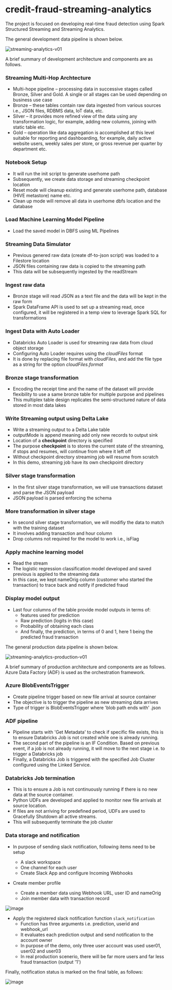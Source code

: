 # credit-fraud-streaming-analytics
The project is focused on developing real-time fraud detection using Spark Structured Streaming and Streaming Analytics.

The general development data pipeline is shown below. 

![streaming-analytics-v01](https://user-images.githubusercontent.com/37245809/215386111-2c725bf9-a5f9-40c0-a439-96c0d4ae56ef.png)

A brief summary of development architecture and components are as follows.

### Streaming Multi-Hop Archtecture
* Multi-hope pipeline – processing data in successive stages called Bronze, Silver and Gold. A single or all stages can be used depending on business use case
* Bronze – these tables contain raw data ingested from various sources i.e., JSON files, RDBMS data,  IoT data, etc.
* Silver – it provides more refined view of the data using any transformation logic, for example, adding new columns, joining with static table etc. 
* Gold – operation like data aggregation is accomplished at this level suitable for reporting and dashboarding, for example, daily active website users, weekly sales per store, or gross revenue per quarter by department etc. 

### Notebook Setup
* It will run the init script to generate userhome path 
* Subsequently, we create data storage and streaming checkpoint location 
* Reset mode will cleanup existing and generate userhome path, database (HIVE metastore) name etc.
* Clean up mode will remove all data in userhome dbfs location and the database 

### Load Machine Learning Model Pipeline  
* Load the saved model in DBFS using ML Pipelines 

### Streaming Data Simulator
* Previous genered raw data (create df-to-json script) was loaded to a Filestore location 
* JSON files containing raw data is copied to the streaming path 
* This data will be subsequently ingested by the readStream 

### Ingest raw data 
* Bronze stage will read JSON as a text file and the data will be kept in the raw form
* Spark DataFrame API is used to set up a streaming read, once configured, it will be registered in a temp view to leverage Spark SQL for transformations 

### Ingest Data with Auto Loader
* Databricks Auto Loader is used for streaming raw data from cloud object storage
* Configuring Auto Loader requires using the *cloudFiles* format
* It is done by replacing file format with *cloudFiles*, and add the file type as a string for the option *cloudFiles.format*

### Bronze stage transformation
* Encoding the receipt time and the name of the dataset will provide flexibility to use a same bronze table for multiple purpose and pipelines
* This multiplex table design replicates the semi-structured nature of data stored in most data lakes 

### Write Streaming output using Delta Lake
* Write a streaming output to a Delta Lake table
* outputMode is append meaning add only new records to output sink
* Location of a **checkpoint** directory is specified 
* The purpose **checkpoint** is to stores the current state of the streaming, if stops and resumes, will continue from where it left off
* Without checkpoint directory streaming job will resume from scratch
* In this demo, streaming job have its own checkpoint directory

### Silver stage transformation 
* In the first silver stage transformation, we will use transactions dataset and parse the JSON payload
* JSON payload is parsed enforcing the schema 

### More transformation in silver stage 
* In second silver stage transformation, we will modifiy the data to match with the training dataset
* It involves adding transaction and hour column
* Drop columns not required for the model to work i.e., isFlag

### Apply machine learning model
* Read the stream 
* The logistic regression classification model developed and saved previous is applied to the streaming data 
* In this case, we kept nameOrig column (customer who started the transaction) to trace back and notify if predicted fraud 

### Display model output 
* Last four columns of the table provide model outputs in terms of:
  * features used for prediction
  * Raw prediction (logits in this case)
  * Probability of obtaining each class
  * And finally, the prediction, in terms of 0 and 1, here 1 being the predicted fraud transaction

The general production data pipeline is shown below.

![streaming-analytics-production-v01](https://user-images.githubusercontent.com/37245809/215386419-1e606355-832e-4101-9b1b-e04000d26256.png)

A brief summary of production architecture and components are as follows. Azure Data Factory (ADF) is used as the orchestration framework. 

### Azure BlobEventsTrigger
* Create pipeline trigger based on new file arrival at source container 
* The objective is to trigger the pipeline as new streaming data arrives 
* Type of trigger is BlobEventsTrigger where 'blob path ends with' .json

### ADF pipeline 
* Pipeline starts with 'Get Metadata' to check if specific file exists, this is to ensure Databricks Job is not created while one is already running. 
* The second part of the pipeline is an IF Condition. Based on previous event, if a job is not already running, it will move to the next stage i.e. to trigger a Databricks job
* Finally, a Databricks Job is triggered with the specified Job Cluster configured using the Linked Service. 

### Databricks Job termination
* This is to ensure a Job is not continuously running if there is no new data at the source container.
* Python UDFs are developed and applied to monitor new file arrivals at source location.
* If files are not arriving for predefined period, UDFs are used to Gracefully Shutdown all active streams.
* This will subsequently terminate the job cluster 

### Data storage and notification
* In purpose of sending slack notification, following items need to be setup
  * A slack workspace 
  * One channel for each user
  * Create Slack App and configure Incoming Webhooks

* Create member profile 
  * Create a member data using Webhook URL, user ID and nameOrig 
  * Join member data with transaction record
  
 ![image](https://user-images.githubusercontent.com/37245809/216832818-f0bbdfb0-a4dd-400f-956a-bf3ab69b1ec1.png)

* Apply the registered slack notification function `slack_notification`
  * Function has three arguments i.e. prediction, userid and webhook_url
  * It evaluates each prediction output and send notification to the account owner
  * In purpose of the demo, only three user account was used user01, user02 and user03
  * In real production scenerio, there will be far more users and far less fraud transaction (output '1')
 
 Finally, notification status is marked on the final table, as follows:
 
 ![image](https://user-images.githubusercontent.com/37245809/216832896-02b5a40c-5fd8-45d9-b0eb-971d330acd1d.png)

